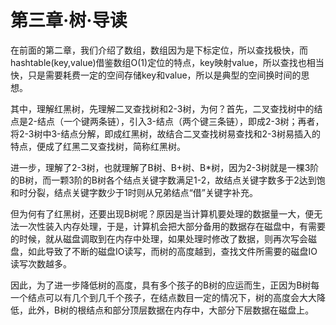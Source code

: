 # 第三章·树·导读

在前面的第二章，我们介绍了数组，数组因为是下标定位，所以查找极快，而hashtable(key,value)借鉴数组O(1)定位的特点，key映射value，所以查找也相当快，只是需要耗费一定的空间存储key和value，所以是典型的空间换时间的思想。

其中，理解红黑树，先理解二叉查找树和2-3树，为何？首先，二叉查找树中的结点是2-结点（一个键两条链），引入3-结点（两个键三条链），即成2-3树；再者，将2-3树中3-结点分解，即成红黑树，故结合二叉查找树易查找和2-3树易插入的特点，便成了红黑二叉查找树，简称红黑树。

进一步，理解了2-3树，也就理解了B树、B+树、B*树，因为2-3树就是一棵3阶的B树，而一颗3阶的B树各个结点关键字数满足1-2，故结点关键字数多于2达到饱和时分裂，结点关键字数少于1时则从兄弟结点“借”关键字补充。

但为何有了红黑树，还要出现B树呢？原因是当计算机要处理的数据量一大，便无法一次性装入内存处理，于是，计算机会把大部分备用的数据存在磁盘中，有需要的时候，就从磁盘调取到在内存中处理，如果处理时修改了数据，则再次写会磁盘，如此导致了不断的磁盘IO读写，而树的高度越到，查找文件所需要的磁盘IO读写次数越多。

因此，为了进一步降低树的高度，具有多个孩子的B树的应运而生，正因为B树每一个结点可以有几个到几千个孩子，在结点数目一定的情况下，树的高度会大大降低，此外，B树的根结点和部分顶层数据在内存中，大部分下层数据在磁盘上。
